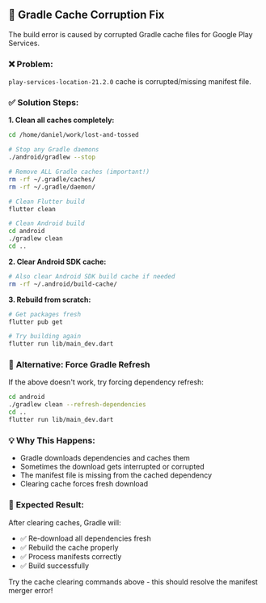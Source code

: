 ## 🔧 Gradle Cache Corruption Fix

The build error is caused by corrupted Gradle cache files for Google Play Services.

### ❌ **Problem:**
`play-services-location-21.2.0` cache is corrupted/missing manifest file.

### ✅ **Solution Steps:**

**1. Clean all caches completely:**
```bash
cd /home/daniel/work/lost-and-tossed

# Stop any Gradle daemons
./android/gradlew --stop

# Remove ALL Gradle caches (important!)
rm -rf ~/.gradle/caches/
rm -rf ~/.gradle/daemon/

# Clean Flutter build
flutter clean

# Clean Android build
cd android
./gradlew clean
cd ..
```

**2. Clear Android SDK cache:**
```bash
# Also clear Android SDK build cache if needed
rm -rf ~/.android/build-cache/
```

**3. Rebuild from scratch:**
```bash
# Get packages fresh
flutter pub get

# Try building again
flutter run lib/main_dev.dart
```

### 🔧 **Alternative: Force Gradle Refresh**

If the above doesn't work, try forcing dependency refresh:

```bash
cd android
./gradlew clean --refresh-dependencies
cd ..
flutter run lib/main_dev.dart
```

### 💡 **Why This Happens:**

- Gradle downloads dependencies and caches them
- Sometimes the download gets interrupted or corrupted
- The manifest file is missing from the cached dependency
- Clearing cache forces fresh download

### 🎯 **Expected Result:**

After clearing caches, Gradle will:
- ✅ Re-download all dependencies fresh
- ✅ Rebuild the cache properly
- ✅ Process manifests correctly
- ✅ Build successfully

Try the cache clearing commands above - this should resolve the manifest merger error!
